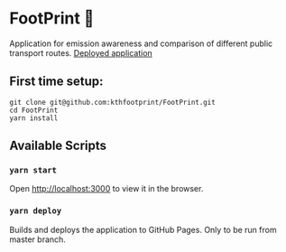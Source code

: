 # FootPrint 👣

Application for emission awareness and comparison of different public transport routes.
[Deployed application](https://kthfootprint.github.io/FootPrint/)


## First time setup:
```
git clone git@github.com:kthfootprint/FootPrint.git
cd FootPrint
yarn install
```

## Available Scripts

### `yarn start`
Open [http://localhost:3000](http://localhost:3000) to view it in the browser.

### `yarn deploy`
Builds and deploys the application to GitHub Pages. 
Only to be run from master branch.
